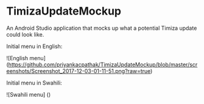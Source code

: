 # TimizaUpdateMockup

An Android Studio application that mocks up what a potential Timiza update could look like. 

Initial menu in English:

![English menu] (https://github.com/priyankacpathak/TimizaUpdateMockup/blob/master/screenshots/Screenshot_2017-12-03-01-11-51.png?raw=true)

Initial menu in Swahili:

![Swahili menu] ()
